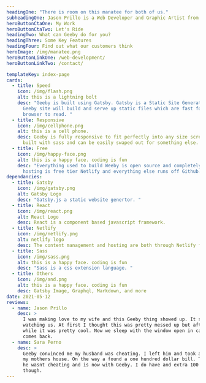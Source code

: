 ```yaml
---
headingOne: "There is room on this manatee for both of us."
subheadingOne: Jason Prillo is a Web Developer and Graphic Artist from Melbourne Florida.
heroButtonCtaOne: My Work 
heroButtonCtaTwo: Let's Ride
headingTwo: What can Geeby do for you?
headingThree: Some Key Features
headingFour: Find out what our customers think
heroImage: /img/manatee.png
heroButtonLinkOne: /web-development/
heroButtonLinkTwo: /contact/

templateKey: index-page
cards:
  - title: Speed
    icon: /img/flash.png
    alt: this is a lightning bolt
    desc: "Geeby is built using Gatsby. Gatsby is a Static Site Generator so your
      Geeby site will build and serve up static files which are fast for the
      browser to read. "
  - title: Responsive
    icon: /img/cellphone.png
    alt: this is a cell phone.
    desc: Geeby is fully responsive to fit perfectly into any size screen. This is
      built with sass and can be easily swaped out for something else.
  - title: Free
    icon: /img/happy-face.png
    alt: this is a happy face. coding is fun
    desc: "Everything used to build Weeby is open source and completely free. The
      hosting is free tier Netlify and everything else runs off Github. "
dependancies:
  - title: Gatsby
    icon: /img/gatsby.png
    alt: Gatsby Logo
    desc: "Gatsby.js a static website genertor. "
  - title: React
    icon: /img/react.png
    alt: React Logo
    desc: React is a component based javascript framework.
  - title: Netlify
    icon: /img/netlify.png
    alt: netlify logo
    desc: The content management and hosting are both through Netlify for free.
  - title: Sass
    icon: /img/sass.png
    alt: this is a happy face. coding is fun
    desc: "Sass is a css extension language. "
  - title: Others
    icon: /img/and.png
    alt: this is a happy face. coding is fun
    desc: Gatsby Image, Graphql, Markdown, and more
date: 2021-05-12
reviews:
  - name: Jason Prillo
    desc: >
      I was making love to my wife and this Geeby thing showed up. It started
      watching us. At first I thought this was pretty messed up but after a
      while it was pretty cool. Now we sleep with the window open in case he
      comes back. 
  - name: Sara Perno
    desc: >
      Geeby convinced me my husband was cheating. I left him and took a bus to
      my mothers house. On the way a found a one hundred dollar bill. Turns out
      he wasnt cheating and is now with Geeby. I do have and extra 100 bucks
      though.
---
```

